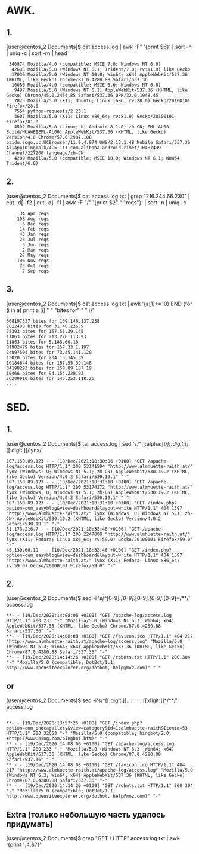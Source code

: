 # AWK.

## 1.
[user@centos_2 Documents]$  cat access.log | awk -F\" '{print $6}' | sort -n | uniq -c | sort -rn | head

```
 340874 Mozilla/4.0 (compatible; MSIE 7.0; Windows NT 6.0)
  42635 Mozilla/5.0 (Windows NT 6.1; Trident/7.0; rv:11.0) like Gecko
  17036 Mozilla/5.0 (Windows NT 10.0; Win64; x64) AppleWebKit/537.36 (KHTML, like Gecko) Chrome/87.0.4280.88 Safari/537.36
  16086 Mozilla/4.0 (compatible; MSIE 8.0; Windows NT 6.0)
   9497 Mozilla/5.0 (Windows NT 6.1) AppleWebKit/537.36 (KHTML, like Gecko) Chrome/45.0.2454.85 Safari/537.36 OPR/32.0.1948.45
   7823 Mozilla/5.0 (X11; Ubuntu; Linux i686; rv:28.0) Gecko/20100101 Firefox/28.0
   7564 python-requests/2.25.1
   4607 Mozilla/5.0 (X11; Linux x86_64; rv:81.0) Gecko/20100101 Firefox/81.0
   4592 Mozilla/5.0 (Linux; U; Android 8.1.0; zh-CN; EML-AL00 Build/HUAWEIEML-AL00) AppleWebKit/537.36 (KHTML, like Gecko) Version/4.0 Chrome/57.0.2987.108               baidu.sogo.uc.UCBrowser/11.9.4.974 UWS/2.13.1.48 Mobile Safari/537.36 AliApp(DingTalk/4.5.11) com.alibaba.android.rimet/10487439 Channel/227200 language/zh-CN
   4209 Mozilla/5.0 (compatible; MSIE 10.0; Windows NT 6.1; WOW64; Trident/6.0)

```

## 2. 
[user@centos_2 Documents]$ cat access.log.txt | grep "216.244.66.230"  | cut -d[ -f2 | cut -d] -f1 | awk -F "/" '{print $2" " "reqs"}'  | sort -n | uniq -c

```
     34 Apr reqs
    108 Aug reqs
      6 Dec reqs
     14 Feb reqs
     43 Jan reqs
     23 Jul reqs
      3 Jun reqs
      2 Mar reqs
     27 May reqs
    106 Nov reqs
     23 Oct reqs
      7 Sep reqs
```      
## 3. 
[user@centos_2 Documents]$ cat access.log.txt | awk '{a[$1]+=$10} END {for (i in a) print a [i] " " "bites for" " "  i}'

```
668197537 bites for 109.146.137.238
2022488 bites for 31.40.226.9
75393 bites for 157.55.39.145
11863 bites for 213.226.113.93
11863 bites for 5.183.60.18
81982479 bites for 157.33.1.197
24897504 bites for 73.45.141.120
13020 bites for 204.15.145.39
10184644 bites for 157.55.39.148
34198293 bites for 159.89.187.19
10466 bites for 94.154.220.93
26209910 bites for 145.253.118.26
....
``` 
# SED.

## 1.
[user@centos_2 Documents]$ tail access.log | sed 's/"[[:alpha:]]*\/[[:digit:]]*.[[:digit:]]/lynx/'

```
107.150.89.123 - - [10/Dec/2021:18:30:06 +0100] "GET /apache-log/access.log HTTP/1.1" 200 53141504 "http://www.almhuette-raith.at/" lynx (Windows; U; Windows NT 5.1; zh-CN) AppleWebKit/530.19.2 (KHTML, like Gecko) Version/4.0.2 Safari/530.19.1" "-"
107.150.89.123 - - [10/Dec/2021:18:31:10 +0100] "GET /apache-log/access.log HTTP/1.1" 200 53174272 "http://www.almhuette-raith.at/" lynx (Windows; U; Windows NT 5.1; zh-CN) AppleWebKit/530.19.2 (KHTML, like Gecko) Version/4.0.2 Safari/530.19.1" "-"
107.150.89.123 - - [10/Dec/2021:18:31:10 +0100] "GET /index.php?option=com_easyblog&view=dashboard&layout=write HTTP/1.1" 404 1397 "http://www.almhuette-raith.at/" lynx (Windows; U; Windows NT 5.1; zh-CN) AppleWebKit/530.19.2 (KHTML, like Gecko) Version/4.0.2 Safari/530.19.1" "-"
51.178.216.7 - - [10/Dec/2021:18:32:46 +0100] "GET /apache-log/access.log HTTP/1.1" 200 2247000 "http://www.almhuette-raith.at/" lynx (X11; Fedora; Linux x86_64; rv:59.0) Gecko/20100101 Firefox/59.0" "-"
45.130.60.19 - - [10/Dec/2021:18:32:46 +0100] "GET /index.php?option=com_easyblog&view=dashboard&layout=write HTTP/1.1" 404 1397 "http://www.almhuette-raith.at/" lynx (X11; Fedora; Linux x86_64; rv:59.0) Gecko/20100101 Firefox/59.0" "-"

```
## 2.
[user@centos_2 Documents]$  sed -i 's/^[0-9]*.[0-9]*.[0-9]*.[0-9]*.[0-9]*/**/' access.log

```**- - [19/Dec/2020:13:57:26 +0100] "GET /index.php?option=com_phocagallery&view=category&id=1:almhuette-raith&Itemid=53 HTTP/1.1" 200 32653 "-" "Mozilla/5.0 (compatible; bingbot/2.0; +http://www.bing.com/bingbot.htm)" "-"
**- - [19/Dec/2020:14:08:06 +0100] "GET /apache-log/access.log HTTP/1.1" 200 233 "-" "Mozilla/5.0 (Windows NT 6.3; Win64; x64) AppleWebKit/537.36 (KHTML, like Gecko) Chrome/87.0.4280.88 Safari/537.36" "-"
**- - [19/Dec/2020:14:08:08 +0100] "GET /favicon.ico HTTP/1.1" 404 217 "http://www.almhuette-raith.at/apache-log/access.log" "Mozilla/5.0 (Windows NT 6.3; Win64; x64) AppleWebKit/537.36 (KHTML, like Gecko) Chrome/87.0.4280.88 Safari/537.36" "-"
**- - [19/Dec/2020:14:14:26 +0100] "GET /robots.txt HTTP/1.1" 200 304 "-" "Mozilla/5.0 (compatible; DotBot/1.1; http://www.opensiteexplorer.org/dotbot, help@moz.com)" "-"

```
## or 

[user@centos_2 Documents]$ sed -i's/^[[:digit:]]...........[[:digit:]]*/**/'  access.log

```

**- - [19/Dec/2020:13:57:26 +0100] "GET /index.php?option=com_phocagallery&view=category&id=1:almhuette-raith&Itemid=53 HTTP/1.1" 200 32653 "-" "Mozilla/5.0 (compatible; bingbot/2.0; +http://www.bing.com/bingbot.htm)" "-"
** - - [19/Dec/2020:14:08:06 +0100] "GET /apache-log/access.log HTTP/1.1" 200 233 "-" "Mozilla/5.0 (Windows NT 6.3; Win64; x64) AppleWebKit/537.36 (KHTML, like Gecko) Chrome/87.0.4280.88 Safari/537.36" "-"
** - - [19/Dec/2020:14:08:08 +0100] "GET /favicon.ico HTTP/1.1" 404 217 "http://www.almhuette-raith.at/apache-log/access.log" "Mozilla/5.0 (Windows NT 6.3; Win64; x64) AppleWebKit/537.36 (KHTML, like Gecko) Chrome/87.0.4280.88 Safari/537.36" "-"
** - - [19/Dec/2020:14:14:26 +0100] "GET /robots.txt HTTP/1.1" 200 304 "-" "Mozilla/5.0 (compatible; DotBot/1.1; http://www.opensiteexplorer.org/dotbot, help@moz.com)" "-"

```

## Extra (только небольшую часть удалось придумать)

[user@centos_2 Documents]$ grep  "GET / HTTP" access.log.txt | awk '{print $1,$4,$7}'

